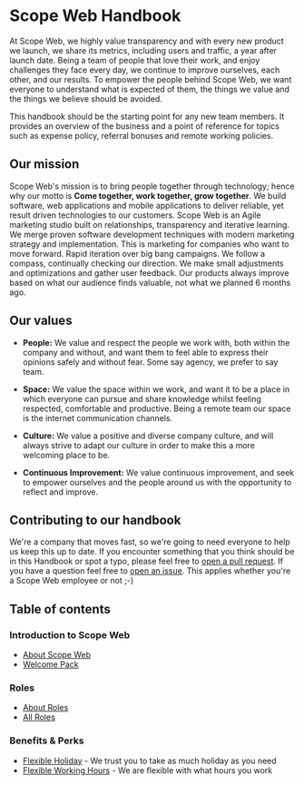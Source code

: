 # Scope Web Handbook

At Scope Web, we highly value transparency and with every new product we launch, we share its metrics, including users and traffic, a year after launch date. Being a team of people that love their work, and enjoy challenges they face every day, we continue to improve ourselves, each other, and our results. To empower the people behind Scope Web, we want everyone to understand what is expected of them, the things we value and the things we believe should be avoided.

This handbook should be the starting point for any new team members. It provides an overview of the business and a point of reference for topics such as expense policy, referral bonuses and remote working policies.

## Our mission

Scope Web's mission is to bring people together through technology; hence why our motto is **Come together, work together, grow together**. We build software, web applications and mobile applications to deliver reliable, yet result driven technologies to our customers. Scope Web is an Agile marketing studio built on relationships, transparency and iterative learning. We merge proven software development techniques with modern marketing strategy and implementation. This is marketing for companies who want to move forward. Rapid iteration over big bang campaigns. We follow a compass, continually checking our direction. We make small adjustments and optimizations and gather user feedback. Our products always improve based on what our audience finds valuable, not what we planned 6 months ago.

## Our values

* **People:** We value and respect the people we work with, both within the company and without, and want them to feel able to express their opinions safely and without fear. Some say agency, we prefer to say team.

* **Space:** We value the space within we work, and want it to be a place in which everyone can pursue and share knowledge whilst feeling respected, comfortable and productive. Being a remote team our space is the internet communication channels.

* **Culture:** We value a positive and diverse company culture, and will always strive to adapt our culture in order to make this a more welcoming place to be.

* **Continuous Improvement:** We value continuous improvement, and seek to empower ourselves and the people around us with the opportunity to reflect and improve.

## Contributing to our handbook

We're a company that moves fast, so we're going to need everyone to help us keep this up to date. If you encounter something that you think should be in this Handbook or spot a typo, please feel free to [open a pull request](https://github.com/scopeweb/handbook/pulls). If you have a question feel free to [open an issue](https://github.com/scopeweb/handbook/issues). This applies whether you're a Scope Web employee or not ;-)

## Table of contents

### Introduction to Scope Web

* [About Scope Web](company/about.md)
* [Welcome Pack](company/welcome_pack.md)

### Roles

* [About Roles](roles/README.md)
* [All Roles](roles/)

### Benefits & Perks
* [Flexible Holiday](benefits/flexible_holiday.md) - We trust you to take as much holiday as you need
* [Flexible Working Hours](benefits/working_hours.md) - We are flexible with what hours you work